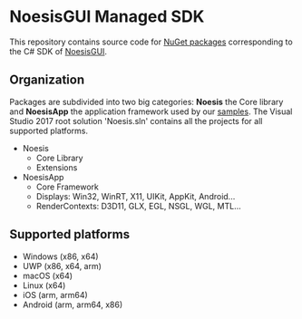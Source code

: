 NoesisGUI Managed SDK
=====================

This repository contains source code for [NuGet packages](https://www.nuget.org/profiles/NoesisTechnologies) corresponding to the C# SDK of [NoesisGUI](https://www.noesisengine.com).

Organization
------------

Packages are subdivided into two big categories: **Noesis** the Core library and **NoesisApp** the application framework used by our [samples](https://github.com/Noesis/Tutorials). The Visual Studio 2017 root solution 'Noesis.sln' contains all the projects for all supported platforms.

* Noesis
  - Core Library
  - Extensions
* NoesisApp
  - Core Framework
  - Displays: Win32, WinRT, X11, UIKit, AppKit, Android...
  - RenderContexts: D3D11, GLX, EGL, NSGL, WGL, MTL...

Supported platforms
-------------------

* Windows (x86, x64)
* UWP (x86, x64, arm)
* macOS (x64)
* Linux (x64)
* iOS (arm, arm64)
* Android (arm, arm64, x86)

